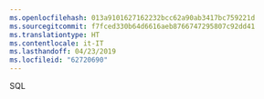 ```yaml
---
ms.openlocfilehash: 013a9101627162232bcc62a90ab3417bc759221d
ms.sourcegitcommit: f7fced330b64d6616aeb8766747295807c92dd41
ms.translationtype: HT
ms.contentlocale: it-IT
ms.lasthandoff: 04/23/2019
ms.locfileid: "62720690"
---
```

 SQL 